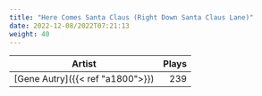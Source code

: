 ```yaml
---
title: "Here Comes Santa Claus (Right Down Santa Claus Lane)"
date: 2022-12-08/2022T07:21:13
weight: 40
---
```




 Artist | Plays 
----- | -----:
[Gene Autry]({{< ref "a1800">}}) | 239
